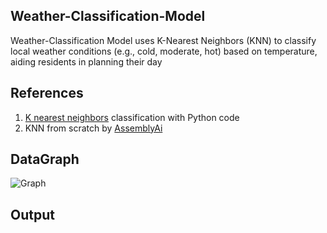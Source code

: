 ## Weather-Classification-Model
Weather-Classification Model uses K-Nearest Neighbors (KNN) to classify local weather conditions (e.g., cold, moderate, hot) based on temperature, aiding residents in planning their day

## References 

1. [K nearest neighbors](https://www.youtube.com/watch?v=CQveSaMyEwM) classification with Python code
2. KNN from scratch by [AssemblyAi](https://www.youtube.com/watch?v=rTEtEy5o3X0)

## DataGraph

![Graph](https://github.com/SadhaSivamx/Weather-Classification-Model/assets/106687593/579acba8-fbbd-4f3c-9924-b5140fdec757)

## Output
